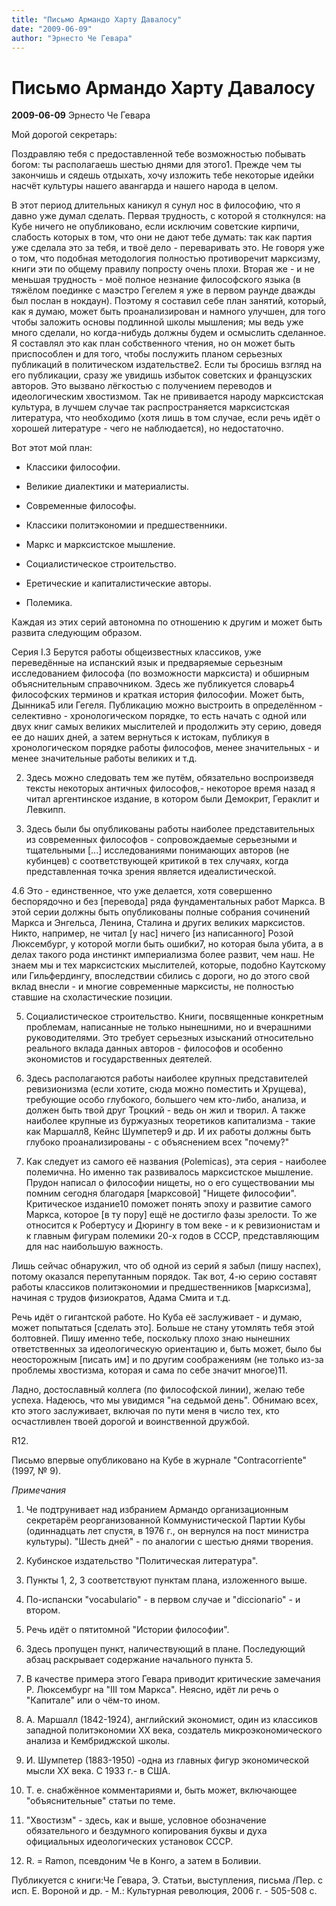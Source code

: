 ```yaml
---
title: "Письмо Армандо Харту Давалосу"
date: "2009-06-09"
author: "Эрнесто Че Гевара"
---
```


# Письмо Армандо Харту Давалосу

**2009-06-09** Эрнесто Че Гевара

Мой дорогой секретарь:

Поздравляю тебя с предоставленной тебе возможностью побывать богом: ты располагаешь шестью днями для этого1. Прежде чем ты закончишь и сядешь отдыхать, хочу изложить тебе некоторые идейки насчёт культуры нашего авангарда и нашего народа в целом.

В этот период длительных каникул я сунул нос в философию, что я давно уже думал сделать. Первая трудность, с которой я столкнулся: на Кубе ничего не опубликовано, если исключим советские кирпичи, слабость которых в том, что они не дают тебе думать: так как партия уже сделала это за тебя, и твоё дело - переваривать это. Не говоря уже о том, что подобная методология полностью противоречит марксизму, книги эти по общему правилу попросту очень плохи. Вторая же - и не меньшая трудность - моё полное незнание философского языка (в тяжёлом поединке с маэстро Гегелем я уже в первом раунде дважды был послан в нокдаун). Поэтому я составил себе план занятий, который, как я думаю, может быть проанализирован и намного улучшен, для того чтобы заложить основы подлинной школы мышления; мы ведь уже много сделали, но когда-нибудь должны будем и осмыслить сделанное. Я составлял это как план собственного чтения, но он может быть приспособлен и для того, чтобы послужить планом серьезных публикаций в политическом издательстве2. Если ты бросишь взгляд на его публикации, сразу же увидишь избыток советских и французских авторов. Это вызвано лёгкостью с получением переводов и идеологическим хвостизмом. Так не прививается народу марксистская культура, в лучшем случае так распространяется марксистская литература, что необходимо (хотя лишь в том случае, если речь идёт о хорошей литературе - чего не наблюдается), но недостаточно.

Вот этот мой план:

 - Классики философии.

 - Великие диалектики и материалисты.

 - Современные философы.

 - Классики политэкономии и предшественники.

 - Маркс и марксистское мышление.

 - Социалистическое строительство.

 - Еретические и капиталистические авторы.

 - Полемика.

Каждая из этих серий автономна по отношению к другим и может быть развита следующим образом.

Серия I.3 Берутся работы общеизвестных классиков, уже переведённые на испанский язык и предваряемые серьезным исследованием философа (по возможности марксиста) и обширным объяснительным справочником. Здесь же публикуется словарь4 философских терминов и краткая история философии. Может быть, Дынника5 или Гегеля. Публикацию можно выстроить в определённом - селективно - хронологическом порядке, то есть начать с одной или двух книг самых великих мыслителей и продолжить эту серию, доведя ее до наших дней, а затем вернуться к истокам, публикуя в хронологическом порядке работы философов, менее значительных - и менее значительные работы великих и т.д.

2. Здесь можно следовать тем же путём, обязательно воспроизведя тексты некоторых античных философов,- некоторое время назад я читал аргентинское издание, в котором были Демокрит, Гераклит и Левкипп.

3. Здесь были бы опубликованы работы наиболее представительных из современных философов - сопровождаемые серьезными и тщательными [...] исследованиями понимающих авторов (не кубинцев) с соответствующей критикой в тех случаях, когда представленная точка зрения является идеалистической.

4.6 Это - единственное, что уже делается, хотя совершенно беспорядочно и без [перевода] ряда фундаментальных работ Маркса. В этой серии должны быть опубликованы полные собрания сочинений Маркса и Энгельса, Ленина, Сталина и других великих марксистов. Никто, например, не читал [у нас] ничего [из написанного] Розой Люксембург, у которой могли быть ошибки7, но которая была убита, а в делах такого рода инстинкт империализма более развит, чем наш. Не знаем мы и тех марксистских мыслителей, которые, подобно Каутскому или Гильфердингу, впоследствии сбились с дороги, но до этого свой вклад внесли - и многие современные марксисты, не полностью ставшие на схоластические позиции.

5. Социалистическое строительство. Книги, посвященные конкретным проблемам, написанные не только нынешними, но и вчерашними руководителями. Это требует серьезных изысканий относительно реального вклада данных авторов - философов и особенно экономистов и государственных деятелей.

6. Здесь располагаются работы наиболее крупных представителей ревизионизма (если хотите, сюда можно поместить и Хрущева), требующие особо глубокого, большего чем кто-либо, анализа, и должен быть твой друг Троцкий - ведь он жил и творил. А также наиболее крупные из буржуазных теоретиков капитализма - такие как Маршалл8, Кейнс Шумпетер9 и др. И их работы должны быть глубоко проанализированы - с объяснением всех "почему?"

7. Как следует из самого её названия (Polemicas), эта серия - наиболее полемична. Но именно так развивалось марксистское мышление. Прудон написал о философии нищеты, но о его существовании мы помним сегодня благодаря [марксовой] "Нищете философии". Критическое издание10 поможет понять эпоху и развитие самого Маркса, которое [в ту пору] ещё не достигло фазы зрелости. То же относится к Робертусу и Дюрингу в том веке - и к ревизионистам и к главным фигурам полемики 20-х годов в СССР, представляющим для нас наибольшую важность.

Лишь сейчас обнаружил, что об одной из серий я забыл (пишу наспех), потому оказался перепутанным порядок. Так вот, 4-ю серию составят работы классиков политэкономии и предшественников [марксизма], начиная с трудов физиократов, Адама Смита и т.д.

Речь идёт о гигантской работе. Но Куба её заслуживает - и думаю, может попытаться [сделать это]. Больше не стану утомлять тебя этой болтовней. Пишу именно тебе, поскольку плохо знаю нынешних ответственных за идеологическую ориентацию и, быть может, было бы неосторожным [писать им] и по другим соображениям (не только из-за проблемы хвостизма, которая и сама по себе значит многое)11.

Ладно, достославный коллега (по философской линии), желаю тебе успеха. Надеюсь, что мы увидимся "на седьмой день". Обнимаю всех, кто этого заслуживает, включая по пути меня в число тех, кто осчастливлен твоей дорогой и воинственной дружбой.

R12.

Письмо впервые опубликовано на Кубе в журнале "Contracorriente" (1997, № 9).

*Примечания*

1) Че подтрунивает над избранием Армандо организационным секретарём реорганизованной Коммунистической Партии Кубы (одиннадцать лет спустя, в 1976 г., он вернулся на пост министра культуры). "Шесть дней" - по аналогии с шестью днями творения.

2) Кубинское издательство "Политическая литература".

3) Пункты 1, 2, 3 соответствуют пунктам плана, изложенного выше.

4) По-испански "vocabulario" - в первом случае и "diccionario" - и втором.

5) Речь идёт о пятитомной "Истории философии".

6) Здесь пропущен пункт, наличествующий в плане. Последующий абзац раскрывает содержание начального пункта 5.

7) В качестве примера этого Гевара приводит критические замечания Р. Люксембург на "III том Маркса". Неясно, идёт ли речь о "Капитале" или о чём-то ином.

8) А. Маршалл (1842-1924), английский экономист, один из классиков западной политэкономии XX века, создатель микроэкономического анализа и Кембриджской школы.

9) И. Шумпетер (1883-1950) -одна из главных фигур экономической мысли XX века. С 1933 г.- в США.

10) Т. е. снабжённое комментариями и, быть может, включающее "объяснительные" статьи по теме.

11) "Хвостизм" - здесь, как и выше, условное обозначение обязательного и бездумного копирования буквы и духа официальных идеологических установок СССР.

12) R. = Ramon, псевдоним Че в Конго, а затем в Боливии.

Публикуется с книги:Че Гевара, Э. Статьи, выступления, письма /Пер. с исп. Е. Вороной и др. - М.: Культурная революция, 2006 г. - 505-508 с.
